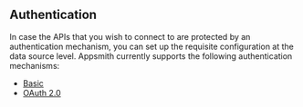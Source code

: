 ## Authentication

In case the APIs that you wish to connect to are protected by an authentication mechanism, you can set up the requisite configuration at the data source level. Appsmith currently supports the following authentication mechanisms:

- [Basic](basic-authentication.md)
- [OAuth 2.0](oauth2-authentication.md)
